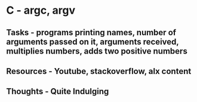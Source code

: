 # C - argc, argv

## Tasks - programs printing names, number of arguments passed on it, arguments received, multiplies numbers, adds two positive numbers
## Resources - Youtube, stackoverflow, alx content

## Thoughts - Quite Indulging
